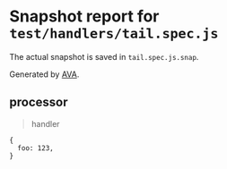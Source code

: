 # Snapshot report for `test/handlers/tail.spec.js`

The actual snapshot is saved in `tail.spec.js.snap`.

Generated by [AVA](https://avajs.dev).

## processor

> handler

    {
      foo: 123,
    }
